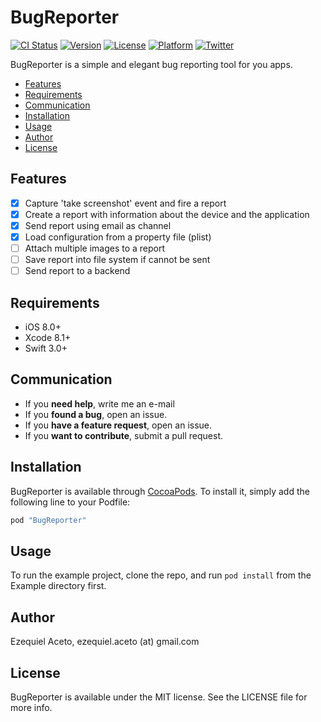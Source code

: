 # BugReporter

[![CI Status](http://img.shields.io/travis/eaceto/BugReporter.svg?style=flat)](https://travis-ci.org/eaceto/BugReporter)
[![Version](https://img.shields.io/cocoapods/v/BugReporter.svg?style=flat)](http://cocoapods.org/pods/BugReporter)
[![License](https://img.shields.io/cocoapods/l/BugReporter.svg?style=flat)](http://cocoapods.org/pods/BugReporter)
[![Platform](https://img.shields.io/cocoapods/p/BugReporter.svg?style=flat)](http://cocoapods.org/pods/BugReporter)
[![Twitter](https://img.shields.io/badge/twitter-@eaceto-blue.svg?style=flat)](http://twitter.com/eaceto)

BugReporter is a simple and elegant bug reporting tool for you apps.

- [Features](#features)
- [Requirements](#requirements)
- [Communication](#communication)
- [Installation](#installation)
- [Usage](#usage)
- [Author](#author)
- [License](#license)

## Features

- [x] Capture 'take screenshot' event and fire a report
- [x] Create a report with information about the device and the application
- [x] Send report using email as channel
- [x] Load configuration from a property file (plist)
- [ ] Attach multiple images to a report
- [ ] Save report into file system if cannot be sent
- [ ] Send report to a backend

## Requirements

- iOS 8.0+
- Xcode 8.1+
- Swift 3.0+

## Communication

- If you **need help**, write me an e-mail
- If you **found a bug**, open an issue.
- If you **have a feature request**, open an issue.
- If you **want to contribute**, submit a pull request.

## Installation

BugReporter is available through [CocoaPods](http://cocoapods.org). To install
it, simply add the following line to your Podfile:

```ruby
pod "BugReporter"
```

## Usage

To run the example project, clone the repo, and run `pod install` from the Example directory first.


## Author

Ezequiel Aceto, ezequiel.aceto (at) gmail.com

## License

BugReporter is available under the MIT license. See the LICENSE file for more info.
